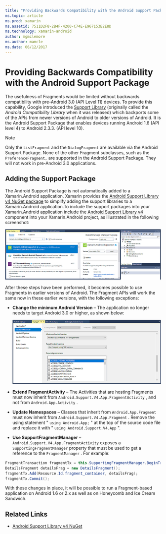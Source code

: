 ```yaml
---
title: "Providing Backwards Compatibility with the Android Support Package"
ms.topic: article
ms.prod: xamarin
ms.assetid: 7511D2F8-2B4F-4200-C74E-E967153B2E8D
ms.technology: xamarin-android
author: mgmclemore
ms.author: mamcle
ms.date: 06/12/2017
---
```


# Providing Backwards Compatibility with the Android Support Package

The usefulness of Fragments would be limited without backwards
compatibility with pre-Android 3.0 (API Level 11) devices. To provide
this capability, Google introduced the
[Support Library](http://developer.android.com/sdk/compatibility-library.html)
(originally called the *Android Compatibility Library* when it was
released) which backports some of the APIs from newer versions of
Android to older versions of Android. It is the Android Support Package
that enables devices running Android 1.6 (API level 4) to Android
2.3.3. (API level 10).

> [!NOTE]
> Only the `ListFragment` and the `DialogFragment` are available via the 
> Android Support Package. None of the other Fragment subclasses, such as 
> the `PreferenceFragment,` are supported in the Android Support Package. 
> They will not work in pre-Android 3.0 applications. 


## Adding the Support Package

The Android Support Package is not automatically added to a 
Xamarin.Android application. Xamarin provides the 
[Android Support Library v4 NuGet package](https://www.nuget.org/packages/Xamarin.Android.Support.v4/) to 
simplify adding the support libraries to a Xamarin.Android 
application.To include the support packages into your Xamarin.Android 
application include the 
[Android Support Library v4](https://www.nuget.org/packages/Xamarin.Android.Support.v4/) 
component into your Xamarin.Android project, as illustrated in the following 
screenshot: 

[![Screenshot of Android Support Library v4 package being added to the project](providing-backwards-compatibility-images/02-sml.png)](providing-backwards-compatibility-images/02.png#lightbox)

After these steps have been performed, it becomes possible to use 
Fragments in earlier versions of Android. The Fragment APIs will work 
the same now in these earlier versions, with the following exceptions: 

-   **Change the minimum Android Version** &ndash; The application no 
    longer needs to target Android 3.0 or higher, as shown below: 

    [![Screenshot of Minimum Android target being set under Android Manifest](providing-backwards-compatibility-images/03-sml.png)](providing-backwards-compatibility-images/03.png#lightbox)

-   **Extend FragmentActivity** &ndash; The Activities that are hosting 
    Fragments must now inherit from 
    `Android.Support.V4.App.FragmentActivity` , and not from 
    `Android.App.Activity` . 

-   **Update Namespaces** &ndash; Classes that inherit from 
    `Android.App.Fragment` must now inherit from 
    `Android.Support.V4.App.Fragment` . Remove the using statement " 
    `using Android.App;` " at the top of the source code file and 
    replace it with " `using Android.Support.V4.App` ". 

-   **Use SupportFragmentManager** &ndash; 
    `Android.Support.V4.App.FragmentActivity` exposes a 
    `SupportingFragmentManager` property that must be used to get a 
    reference to the `FragmentManager` . For example: 

```csharp
FragmentTransaction fragmentTx = this.SupportingFragmentManager.BeginTransaction();
DetailsFragment detailsFrag = new DetailsFragment();
fragmentTx.Add(Resource.Id.fragment_container, detailsFrag);
fragmentTx.Commit();
```

With these changes in place, it will be possible to run a 
Fragment-based application on Android 1.6 or 2.x as well as on 
Honeycomb and Ice Cream Sandwich. 


## Related Links

- [Android Support Library v4 NuGet](https://www.nuget.org/packages/Xamarin.Android.Support.v4/)
